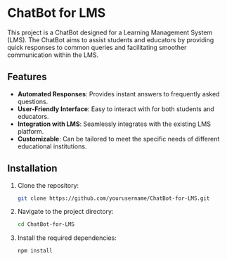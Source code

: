 # ChatBot for LMS

This project is a ChatBot designed for a Learning Management System (LMS). The ChatBot aims to assist students and educators by providing quick responses to common queries and facilitating smoother communication within the LMS.

## Features

- **Automated Responses**: Provides instant answers to frequently asked questions.
- **User-Friendly Interface**: Easy to interact with for both students and educators.
- **Integration with LMS**: Seamlessly integrates with the existing LMS platform.
- **Customizable**: Can be tailored to meet the specific needs of different educational institutions.

## Installation

1. Clone the repository:
    ```bash
    git clone https://github.com/yourusername/ChatBot-for-LMS.git
    ```
2. Navigate to the project directory:
    ```bash
    cd ChatBot-for-LMS
    ```
3. Install the required dependencies:
    ```bash
    npm install
    ```
